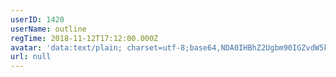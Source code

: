 ```yaml
---
userID: 1420
userName: outline
regTime: 2018-11-12T17:12:00.000Z
avatar: 'data:text/plain; charset=utf-8;base64,NDA0IHBhZ2Ugbm90IGZvdW5kCg=='
url: null
---
```




